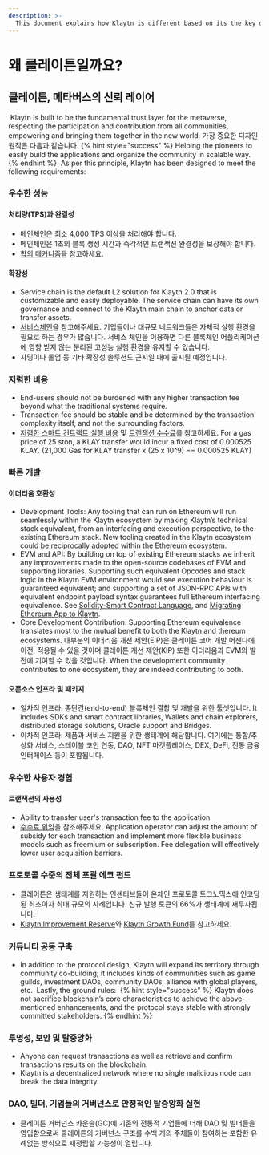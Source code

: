 ```yaml
---
description: >-
  This document explains how Klaytn is different based on its the key design principles.
---
```


# 왜 클레이튼일까요?<a id="why-klaytn"></a>

## 클레이튼, 메타버스의 신뢰 레이어<a id="klaytn-as-a-trust-layer-of-metaverse"></a>
​ Klaytn is built to be the fundamental trust layer for the metaverse, respecting the participation and contribution from all communities, empowering and bringing them together in the new world. 가장 중요한 디자인 원칙은 다음과 같습니다.
{% hint style="success" %}
Helping the pioneers to easily build the applications and organize the community in scalable way.
{% endhint %}
​ As per this principle, Klaytn has been designed to meet the following requirements: ​
### 우수한 성능<a id="high-performance"></a>
#### 처리량(TPS)과 완결성<a id="throughput-and-finality"></a>
- 메인체인은 최소 4,000 TPS 이상을 처리해야 합니다.
- 메인체인은 1초의 블록 생성 시간과 즉각적인 트랜잭션 완결성을 보장해야 합니다.
- [합의 메커니즘](design/consensus-mechanism.md)을 참고하세요. ​
#### 확장성 <a id="scalability"></a>
- Service chain is the default L2 solution for Klaytn 2.0 that is customizable and easily deployable. The service chain can have its own governance and connect to the Klaytn main chain to anchor data or transfer assets.
- [서비스체인](scaling-solutions.md#service-chain)을 참고해주세요. 기업들이나 대규모 네트워크들은 자체적 실행 환경을 필요로 하는 경우가 많습니다. 서비스 체인을 이용하면 다른 블록체인 어플리케이션에 영향 받지 않는 분리된 고성능 실행 환경을 유지할 수 있습니다.
- 샤딩이나 롤업 등 기타 확장성 솔루션도 근시일 내에 출시될 예정입니다. ​
### 저렴한 비용  <a id="low-cost"></a>
- End-users should not be burdened with any higher transaction fee beyond what the traditional systems require.
- Transaction fee should be stable and be determined by the transaction complexity itself, and not the surrounding factors.
- [저렴한 스마트 컨트랙트 실행 비용](design/computation/klaytn-smart-contract.md#affordable-smart-contract-execution-cost) 및 [트랜잭션 수수료](design/transaction-fees/transaction-fees.md)를 참고하세요. For a gas price of 25 ston, a KLAY transfer would incur a fixed cost of 0.000525 KLAY. (21,000 Gas for KLAY transfer x (25 x 10^9) == 0.000525 KLAY) ​
### 빠른 개발<a id="rapid-development"></a>
#### 이더리움 호환성<a id="ethereum-compatibility"></a>
- Development Tools: Any tooling that can run on Ethereum will run seamlessly within the Klaytn ecosystem by making Klaytn’s technical stack equivalent, from an interfacing and execution perspective, to the existing Ethereum stack. New tooling created in the Klaytn ecosystem could be reciprocally adopted within the Ethereum ecosystem.
- EVM and API: By building on top of existing Ethereum stacks we inherit any improvements made to the open-source codebases of EVM and supporting libraries. Supporting such equivalent Opcodes and stack logic in the Klaytn EVM environment would see execution behaviour is guaranteed equivalent; and supporting a set of JSON-RPC APIs with equivalent endpoint payload syntax guarantees full Ethereum interfacing equivalence. See [Solidity-Smart Contract Language](../smart-contract/solidity-smart-contract-language.md), and [Migrating Ethereum App to Klaytn](../dapp/tutorials/migrating-ethereum-app-to-klaytn.md).
- Core Development Contribution: Supporting Ethereum equivalence translates most to the mutual benefit to both the Klaytn and thereum ecosystems. 대부분의 이더리움 개선 제안(EIP)은 클레이튼 코어 개발 어젠다에 이전, 적용될 수 있을 것이며 클레이튼 개선 제안(KIP) 또한 이더리움과 EVM의 발전에 기여할 수 있을 것입니다. When the development community contributes to one ecosystem, they are indeed contributing to both. ​
#### 오픈소스 인프라 및 패키지<a id="open-source-infrastructure-and-package"></a>
- 일차적 인프라: 종단간(end-to-end) 블록체인 결합 및 개발을 위한 툴셋입니다. It includes SDKs and smart contract libraries, Wallets and chain explorers, distributed storage solutions, Oracle support and Bridges.
- 이차적 인프라: 제품과 서비스 지원을 위한 생태계에 해당합니다. 여기에는 통합/추상화 서비스, 스테이블 코인 연동, DAO, NFT 마켓플레이스, DEX, DeFi, 전통 금융 인터페이스 등이 포함됩니다. ​
### 우수한 사용자 경험<a id="enhanced-user-experience"></a>
#### 트랜잭션의 사용성 <a id="usability-in-transaction"></a>
- Ability to transfer user's transaction fee to the application
- [수수료 위임](design/transactions/README.md#fee-delegation)을 참조해주세요. Application operator can adjust the amount of subsidy for each transaction and implement more flexible business models such as freemium or subscription. Fee delegation will effectively lower user acquisition barriers. ​ ​
### 프로토콜 수준의 전체 포괄 에코 펀드<a id="contribution-reward"></a>
- 클레이튼은 생태계를 지원하는 인센티브들이 온체인 프로토콜 토크노믹스에 인코딩된 최초이자 최대 규모의 사례입니다. 신규 발행 토큰의 66%가 생태계에 재투자됩니다.
- [Klaytn Improvement Reserve](design/token-economy.md#klaytn-improvement-reserve)와 [Klaytn Growth Fund](design/token-economy.md#klaytn-growth-fund)를 참고하세요. ​ ​
### 커뮤니티 공동 구축<a id="community-co-building"></a>
- In addition to the protocol design, Klaytn will expand its territory through community co-building; it includes kinds of communities such as game guilds, investment DAOs, community DAOs, alliance with global players, etc. ​ Lastly, the ground rules: ​
{% hint style="success" %}
Klaytn does not sacrifice blockchain’s core characteristics to achieve the above-mentioned enhancements, and the protocol stays stable with strongly committed stakeholders.
{% endhint %}

### 투명성, 보안 및 탈중앙화<a id="transparency-security-and-decentralization"></a>
- Anyone can request transactions as well as retrieve and confirm transactions results on the blockchain.
- Klaytn is a decentralized network where no single malicious node can break the data integrity. ​
### DAO, 빌더, 기업들의 거버넌스로 안정적인 탈중앙화 실현<a id="governance-by-trusted-entities"></a>
- 클레이튼 거버넌스 카운슬(GC)에 기존의 전통적 기업들에 더해 DAO 및 빌더들을 영입함으로써 클레이튼의 거버넌스 구조를 수백 개의 주체들이 참여하는 포함한 유례없는 방식으로 재정립할 가능성이 열립니다.

